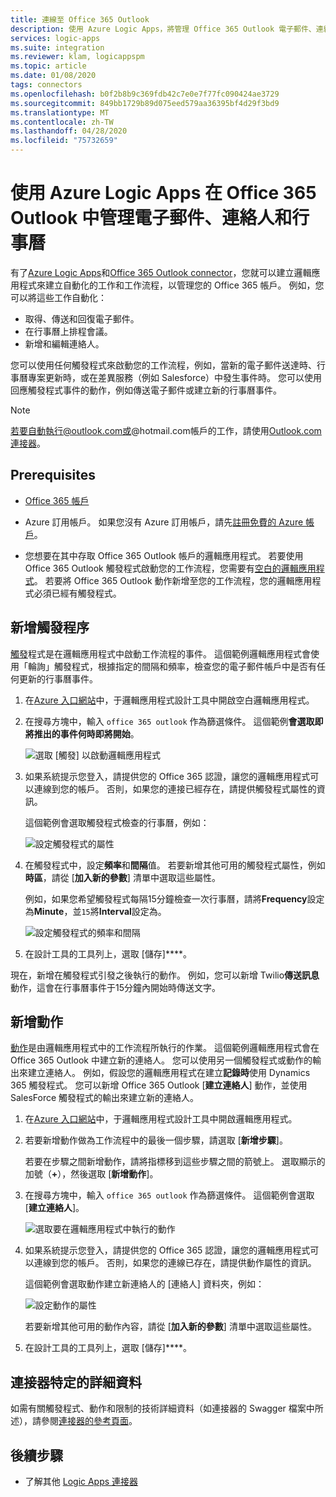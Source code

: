 ```yaml
---
title: 連線至 Office 365 Outlook
description: 使用 Azure Logic Apps，將管理 Office 365 Outlook 電子郵件、連絡人和行事曆的工作和工作流程自動化
services: logic-apps
ms.suite: integration
ms.reviewer: klam, logicappspm
ms.topic: article
ms.date: 01/08/2020
tags: connectors
ms.openlocfilehash: b0f2b8b9c369fdb42c7e0e7f77fc090424ae3729
ms.sourcegitcommit: 849bb1729b89d075eed579aa36395bf4d29f3bd9
ms.translationtype: MT
ms.contentlocale: zh-TW
ms.lasthandoff: 04/28/2020
ms.locfileid: "75732659"
---
```

# <a name="manage-email-contacts-and-calendars-in-office-365-outlook-by-using-azure-logic-apps"></a>使用 Azure Logic Apps 在 Office 365 Outlook 中管理電子郵件、連絡人和行事曆

有了[Azure Logic Apps](../logic-apps/logic-apps-overview.md)和[Office 365 Outlook connector](/connectors/office365connector/)，您就可以建立邏輯應用程式來建立自動化的工作和工作流程，以管理您的 Office 365 帳戶。 例如，您可以將這些工作自動化：

* 取得、傳送和回復電子郵件。 
* 在行事曆上排程會議。
* 新增和編輯連絡人。 

您可以使用任何觸發程式來啟動您的工作流程，例如，當新的電子郵件送達時、行事曆專案更新時，或在差異服務（例如 Salesforce）中發生事件時。 您可以使用回應觸發程式事件的動作，例如傳送電子郵件或建立新的行事曆事件。 

> [!NOTE]
> 若要自動執行@outlook.com或@hotmail.com帳戶的工作，請使用[Outlook.com 連接器](../connectors/connectors-create-api-outlook.md)。

## <a name="prerequisites"></a>Prerequisites

* [Office 365 帳戶](https://www.office.com/)

* Azure 訂用帳戶。 如果您沒有 Azure 訂用帳戶，請先[註冊免費的 Azure 帳戶](https://azure.microsoft.com/free/)。 

* 您想要在其中存取 Office 365 Outlook 帳戶的邏輯應用程式。 若要使用 Office 365 Outlook 觸發程式啟動您的工作流程，您需要有[空白的邏輯應用程式](../logic-apps/quickstart-create-first-logic-app-workflow.md)。 若要將 Office 365 Outlook 動作新增至您的工作流程，您的邏輯應用程式必須已經有觸發程式。

## <a name="add-a-trigger"></a>新增觸發程序

[觸發](../logic-apps/logic-apps-overview.md#logic-app-concepts)程式是在邏輯應用程式中啟動工作流程的事件。 這個範例邏輯應用程式會使用「輪詢」觸發程式，根據指定的間隔和頻率，檢查您的電子郵件帳戶中是否有任何更新的行事曆事件。

1. 在[Azure 入口網站](https://portal.azure.com)中，于邏輯應用程式設計工具中開啟空白邏輯應用程式。

1. 在搜尋方塊中，輸入 `office 365 outlook` 作為篩選條件。 這個範例**會選取即將推出的事件何時即將開始**。
   
   ![選取 [觸發] 以啟動邏輯應用程式](./media/connectors-create-api-office365-outlook/office365-trigger.png)

1. 如果系統提示您登入，請提供您的 Office 365 認證，讓您的邏輯應用程式可以連線到您的帳戶。 否則，如果您的連接已經存在，請提供觸發程式屬性的資訊。

   這個範例會選取觸發程式檢查的行事曆，例如：

   ![設定觸發程式的屬性](./media/connectors-create-api-office365-outlook/select-calendar.png)

1. 在觸發程式中，設定**頻率**和**間隔**值。 若要新增其他可用的觸發程式屬性，例如**時區**，請從 [**加入新的參數**] 清單中選取這些屬性。

   例如，如果您希望觸發程式每隔15分鐘檢查一次行事曆，請將**Frequency**設定為**Minute**，並`15`將**Interval**設定為。 

   ![設定觸發程式的頻率和間隔](./media/connectors-create-api-office365-outlook/calendar-settings.png)

1. 在設計工具的工具列上，選取 [儲存]****。

現在，新增在觸發程式引發之後執行的動作。 例如，您可以新增 Twilio**傳送訊息**動作，這會在行事曆事件于15分鐘內開始時傳送文字。

## <a name="add-an-action"></a>新增動作

[動作](../logic-apps/logic-apps-overview.md#logic-app-concepts)是由邏輯應用程式中的工作流程所執行的作業。 這個範例邏輯應用程式會在 Office 365 Outlook 中建立新的連絡人。 您可以使用另一個觸發程式或動作的輸出來建立連絡人。 例如，假設您的邏輯應用程式在建立**記錄時**使用 Dynamics 365 觸發程式。 您可以新增 Office 365 Outlook [**建立連絡人**] 動作，並使用 SalesForce 觸發程式的輸出來建立新的連絡人。

1. 在[Azure 入口網站](https://portal.azure.com)中，于邏輯應用程式設計工具中開啟邏輯應用程式。

1. 若要新增動作做為工作流程中的最後一個步驟，請選取 [**新增步驟**]。 

   若要在步驟之間新增動作，請將指標移到這些步驟之間的箭號上。 選取顯示的加號（**+**），然後選取 [**新增動作**]。

1. 在搜尋方塊中，輸入 `office 365 outlook` 作為篩選條件。 這個範例會選取 [**建立連絡人**]。

   ![選取要在邏輯應用程式中執行的動作](./media/connectors-create-api-office365-outlook/office365-actions.png) 

1. 如果系統提示您登入，請提供您的 Office 365 認證，讓您的邏輯應用程式可以連線到您的帳戶。 否則，如果您的連線已存在，請提供動作屬性的資訊。

   這個範例會選取動作建立新連絡人的 [連絡人] 資料夾，例如：

   ![設定動作的屬性](./media/connectors-create-api-office365-outlook/select-contacts-folder.png)

   若要新增其他可用的動作內容，請從 [**加入新的參數**] 清單中選取這些屬性。

1. 在設計工具的工具列上，選取 [儲存]****。

## <a name="connector-specific-details"></a>連接器特定的詳細資料

如需有關觸發程式、動作和限制的技術詳細資料（如連接器的 Swagger 檔案中所述），請參閱[連接器的參考頁面](/connectors/office365connector/)。 

## <a name="next-steps"></a>後續步驟

* 了解其他 [Logic Apps 連接器](../connectors/apis-list.md)

